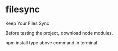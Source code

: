 # filesync
Keep Your Files Sync

Before testing the project, download node modules.

npm install 
type above command in terminal
